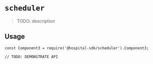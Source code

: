 # `scheduler`

> TODO: description

## Usage

```
const Component3 = require('@hospital-sdk/scheduler').Component3;

// TODO: DEMONSTRATE API
```
